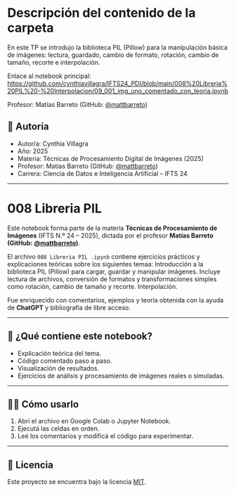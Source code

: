 # Descripción del contenido de la carpeta
En este TP se introdujo la biblioteca PIL (Pillow) para la manipulación básica de imágenes: lectura, guardado, cambio de formato, rotación, cambio de tamaño, recorte e interpolación.

Enlace al notebook principal: https://github.com/cynthiavillagra/IFTS24_PDI/blob/main/008%20Libreria%20PIL%20-%20Interpolacion/09_001_img_uno_comentado_con_teoria.ipynb

Profesor: Matías Barreto (GitHub: [@mattbarreto](https://github.com/mattbarreto))

## 👤 Autoría

- Autor/a: Cynthia Villagra
- Año: 2025  
- Materia: Técnicas de Procesamiento Digital de Imágenes (2025)  
- Profesor: Matías Barreto (GitHub: [@mattbarreto](https://github.com/mattbarreto))  
- Carrera: Ciencia de Datos e Inteligencia Artificial – IFTS 24

---

# 008 Libreria PIL 

Este notebook forma parte de la materia **Técnicas de Procesamiento de Imágenes** (IFTS N.º 24 – 2025), dictada por el profesor **Matías Barreto (GitHub: [@mattbarreto](https://github.com/mattbarreto))**.  

El archivo `008 Libreria PIL .ipynb` contiene ejercicios prácticos y explicaciones teóricas sobre los siguientes temaa:
Introducción a la biblioteca PIL (Pillow) para cargar, guardar y manipular imágenes. Incluye lectura de archivos, conversión de formatos y transformaciones simples como rotación, cambio de tamaño y recorte. Interpolación.

Fue enriquecido con comentarios, ejemplos y teoría obtenida con la ayuda de **ChatGPT** y bibliografía de libre acceso.

---

## 📘 ¿Qué contiene este notebook?

- Explicación teórica del tema.
- Código comentado paso a paso.
- Visualización de resultados.
- Ejercicios de análisis y procesamiento de imágenes reales o simuladas.

---

## 🧑‍💻 Cómo usarlo

1. Abrí el archivo en Google Colab o Jupyter Notebook.
2. Ejecutá las celdas en orden.
3. Leé los comentarios y modificá el código para experimentar.

---

## 📄 Licencia

Este proyecto se encuentra bajo la licencia [MIT](https://opensource.org/licenses/MIT).

